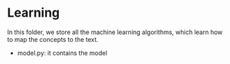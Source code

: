 # Learning

In this folder, we store all the machine learning algorithms, which learn how to map the concepts to the text.

- model.py: it contains the model
